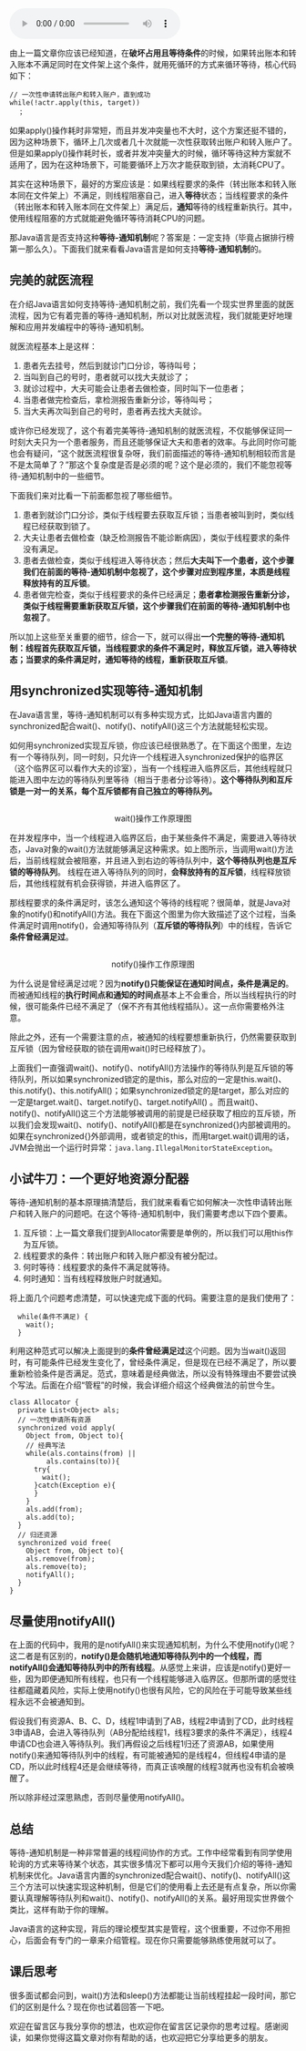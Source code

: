 <audio title="06 _ 用“等待-通知”机制优化循环等待" src="https://static001.geekbang.org/resource/audio/2e/5b/2e5a654a57a3a1d8761333348a692d5b.mp3" controls="controls"></audio> 
<p>由上一篇文章你应该已经知道，在<strong>破坏占用且等待条件</strong>的时候，如果转出账本和转入账本不满足同时在文件架上这个条件，就用死循环的方式来循环等待，核心代码如下：</p><pre><code>// 一次性申请转出账户和转入账户，直到成功
while(!actr.apply(this, target))
  ；
</code></pre><p>如果apply()操作耗时非常短，而且并发冲突量也不大时，这个方案还挺不错的，因为这种场景下，循环上几次或者几十次就能一次性获取转出账户和转入账户了。但是如果apply()操作耗时长，或者并发冲突量大的时候，循环等待这种方案就不适用了，因为在这种场景下，可能要循环上万次才能获取到锁，太消耗CPU了。</p><p>其实在这种场景下，最好的方案应该是：如果线程要求的条件（转出账本和转入账本同在文件架上）不满足，则线程阻塞自己，进入<strong>等待</strong>状态；当线程要求的条件（转出账本和转入账本同在文件架上）满足后，<strong>通知</strong>等待的线程重新执行。其中，使用线程阻塞的方式就能避免循环等待消耗CPU的问题。</p><p>那Java语言是否支持这种<strong>等待-通知机制</strong>呢？答案是：一定支持（毕竟占据排行榜第一那么久）。下面我们就来看看Java语言是如何支持<strong>等待-通知机制</strong>的。</p><h2>完美的就医流程</h2><p>在介绍Java语言如何支持等待-通知机制之前，我们先看一个现实世界里面的就医流程，因为它有着完善的等待-通知机制，所以对比就医流程，我们就能更好地理解和应用并发编程中的等待-通知机制。</p><!-- [[[read_end]]] --><p>就医流程基本上是这样：</p><ol>
<li>患者先去挂号，然后到就诊门口分诊，等待叫号；</li>
<li>当叫到自己的号时，患者就可以找大夫就诊了；</li>
<li>就诊过程中，大夫可能会让患者去做检查，同时叫下一位患者；</li>
<li>当患者做完检查后，拿检测报告重新分诊，等待叫号；</li>
<li>当大夫再次叫到自己的号时，患者再去找大夫就诊。</li>
</ol><p>或许你已经发现了，这个有着完美等待-通知机制的就医流程，不仅能够保证同一时刻大夫只为一个患者服务，而且还能够保证大夫和患者的效率。与此同时你可能也会有疑问，“这个就医流程很复杂呀，我们前面描述的等待-通知机制相较而言是不是太简单了？”那这个复杂度是否是必须的呢？这个是必须的，我们不能忽视等待-通知机制中的一些细节。</p><p>下面我们来对比看一下前面都忽视了哪些细节。</p><ol>
<li>患者到就诊门口分诊，类似于线程要去获取互斥锁；当患者被叫到时，类似线程已经获取到锁了。</li>
<li>大夫让患者去做检查（缺乏检测报告不能诊断病因），类似于线程要求的条件没有满足。</li>
<li>患者去做检查，类似于线程进入等待状态；然后<strong>大夫叫下一个患者，这个步骤我们在前面的等待-通知机制中忽视了，这个步骤对应到程序里，本质是线程释放持有的互斥锁</strong>。</li>
<li>患者做完检查，类似于线程要求的条件已经满足；<strong>患者拿检测报告重新分诊，类似于线程需要重新获取互斥锁，这个步骤我们在前面的等待-通知机制中也忽视了</strong>。</li>
</ol><p>所以加上这些至关重要的细节，综合一下，就可以得出<strong>一个完整的等待-通知机制：线程首先获取互斥锁，当线程要求的条件不满足时，释放互斥锁，进入等待状态；当要求的条件满足时，通知等待的线程，重新获取互斥锁</strong>。</p><h2>用synchronized实现等待-通知机制</h2><p>在Java语言里，等待-通知机制可以有多种实现方式，比如Java语言内置的synchronized配合wait()、notify()、notifyAll()这三个方法就能轻松实现。</p><p>如何用synchronized实现互斥锁，你应该已经很熟悉了。在下面这个图里，左边有一个等待队列，同一时刻，只允许一个线程进入synchronized保护的临界区（这个临界区可以看作大夫的诊室），当有一个线程进入临界区后，其他线程就只能进入图中左边的等待队列里等待（相当于患者分诊等待）。<strong>这个等待队列和互斥锁是一对一的关系，每个互斥锁都有自己独立的等待队列。</strong></p><p><img src="https://static001.geekbang.org/resource/image/c6/d0/c6640129fde927be8882ca90981613d0.png" alt=""></p><center><span class="reference">wait()操作工作原理图</span></center><p>在并发程序中，当一个线程进入临界区后，由于某些条件不满足，需要进入等待状态，Java对象的wait()方法就能够满足这种需求。如上图所示，当调用wait()方法后，当前线程就会被阻塞，并且进入到右边的等待队列中，<strong>这个等待队列也是互斥锁的等待队列</strong>。 线程在进入等待队列的同时，<strong>会释放持有的互斥锁</strong>，线程释放锁后，其他线程就有机会获得锁，并进入临界区了。</p><p>那线程要求的条件满足时，该怎么通知这个等待的线程呢？很简单，就是Java对象的notify()和notifyAll()方法。我在下面这个图里为你大致描述了这个过程，当条件满足时调用notify()，会通知等待队列（<strong>互斥锁的等待队列</strong>）中的线程，告诉它<strong>条件曾经满足过</strong>。</p><p><img src="https://static001.geekbang.org/resource/image/1b/8c/1b3e999c300166a84f2e8cc7a4b8f78c.png" alt=""></p><center><span class="reference">notify()操作工作原理图</span></center><p>为什么说是曾经满足过呢？因为<strong>notify()只能保证在通知时间点，条件是满足的</strong>。而被通知线程的<strong>执行时间点和通知的时间点</strong>基本上不会重合，所以当线程执行的时候，很可能条件已经不满足了（保不齐有其他线程插队）。这一点你需要格外注意。</p><p>除此之外，还有一个需要注意的点，被通知的线程要想重新执行，仍然需要获取到互斥锁（因为曾经获取的锁在调用wait()时已经释放了）。</p><p>上面我们一直强调wait()、notify()、notifyAll()方法操作的等待队列是互斥锁的等待队列，所以如果synchronized锁定的是this，那么对应的一定是this.wait()、this.notify()、this.notifyAll()；如果synchronized锁定的是target，那么对应的一定是target.wait()、target.notify()、target.notifyAll() 。而且wait()、notify()、notifyAll()这三个方法能够被调用的前提是已经获取了相应的互斥锁，所以我们会发现wait()、notify()、notifyAll()都是在synchronized{}内部被调用的。如果在synchronized{}外部调用，或者锁定的this，而用target.wait()调用的话，JVM会抛出一个运行时异常：<code>java.lang.IllegalMonitorStateException</code>。</p><h2>小试牛刀：一个更好地资源分配器</h2><p>等待-通知机制的基本原理搞清楚后，我们就来看看它如何解决一次性申请转出账户和转入账户的问题吧。在这个等待-通知机制中，我们需要考虑以下四个要素。</p><ol>
<li>互斥锁：上一篇文章我们提到Allocator需要是单例的，所以我们可以用this作为互斥锁。</li>
<li>线程要求的条件：转出账户和转入账户都没有被分配过。</li>
<li>何时等待：线程要求的条件不满足就等待。</li>
<li>何时通知：当有线程释放账户时就通知。</li>
</ol><p>将上面几个问题考虑清楚，可以快速完成下面的代码。需要注意的是我们使用了：</p><pre><code>  while(条件不满足) {
    wait();
  }
</code></pre><p>利用这种范式可以解决上面提到的<strong>条件曾经满足过</strong>这个问题。因为当wait()返回时，有可能条件已经发生变化了，曾经条件满足，但是现在已经不满足了，所以要重新检验条件是否满足。范式，意味着是经典做法，所以没有特殊理由不要尝试换个写法。后面在介绍“管程”的时候，我会详细介绍这个经典做法的前世今生。</p><pre><code>class Allocator {
  private List&lt;Object&gt; als;
  // 一次性申请所有资源
  synchronized void apply(
    Object from, Object to){
    // 经典写法
    while(als.contains(from) ||
         als.contains(to)){
      try{
        wait();
      }catch(Exception e){
      }   
    } 
    als.add(from);
    als.add(to);  
  }
  // 归还资源
  synchronized void free(
    Object from, Object to){
    als.remove(from);
    als.remove(to);
    notifyAll();
  }
}
</code></pre><h2>尽量使用notifyAll()</h2><p>在上面的代码中，我用的是notifyAll()来实现通知机制，为什么不使用notify()呢？这二者是有区别的，<strong>notify()是会随机地通知等待队列中的一个线程，而notifyAll()会通知等待队列中的所有线程</strong>。从感觉上来讲，应该是notify()更好一些，因为即便通知所有线程，也只有一个线程能够进入临界区。但那所谓的感觉往往都蕴藏着风险，实际上使用notify()也很有风险，它的风险在于可能导致某些线程永远不会被通知到。</p><p>假设我们有资源A、B、C、D，线程1申请到了AB，线程2申请到了CD，此时线程3申请AB，会进入等待队列（AB分配给线程1，线程3要求的条件不满足），线程4申请CD也会进入等待队列。我们再假设之后线程1归还了资源AB，如果使用notify()来通知等待队列中的线程，有可能被通知的是线程4，但线程4申请的是CD，所以此时线程4还是会继续等待，而真正该唤醒的线程3就再也没有机会被唤醒了。</p><p>所以除非经过深思熟虑，否则尽量使用notifyAll()。</p><h2>总结</h2><p>等待-通知机制是一种非常普遍的线程间协作的方式。工作中经常看到有同学使用轮询的方式来等待某个状态，其实很多情况下都可以用今天我们介绍的等待-通知机制来优化。Java语言内置的synchronized配合wait()、notify()、notifyAll()这三个方法可以快速实现这种机制，但是它们的使用看上去还是有点复杂，所以你需要认真理解等待队列和wait()、notify()、notifyAll()的关系。最好用现实世界做个类比，这样有助于你的理解。</p><p>Java语言的这种实现，背后的理论模型其实是管程，这个很重要，不过你不用担心，后面会有专门的一章来介绍管程。现在你只需要能够熟练使用就可以了。</p><h2>课后思考</h2><p>很多面试都会问到，wait()方法和sleep()方法都能让当前线程挂起一段时间，那它们的区别是什么？现在你也试着回答一下吧。</p><p>欢迎在留言区与我分享你的想法，也欢迎你在留言区记录你的思考过程。感谢阅读，如果你觉得这篇文章对你有帮助的话，也欢迎把它分享给更多的朋友。</p><p></p>